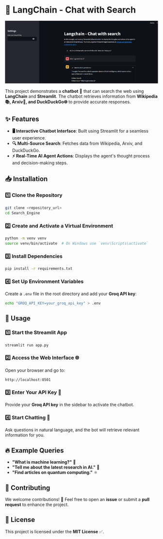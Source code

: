 # 🚀 LangChain - Chat with Search

![alt text](image.png)

This project demonstrates a **chatbot** 🤖 that can search the web using **LangChain** and **Streamlit**. The chatbot retrieves information from **Wikipedia📚, Arxiv📄, and DuckDuckGo🌐** to provide accurate responses.

## ✨ Features

- **🖥️ Interactive Chatbot Interface**: Built using Streamlit for a seamless user experience.
- **🔍 Multi-Source Search**: Fetches data from Wikipedia, Arxiv, and DuckDuckGo.
- **⚡ Real-Time AI Agent Actions**: Displays the agent's thought process and decision-making steps.

## 📥 Installation

### 1️⃣ Clone the Repository
```sh
git clone <repository_url>
cd Search_Engine
```

### 2️⃣ Create and Activate a Virtual Environment
```sh
python -m venv venv
source venv/bin/activate  # On Windows use `venv\Scripts\activate`
```

### 3️⃣ Install Dependencies
```sh
pip install -r requirements.txt
```

### 4️⃣ Set Up Environment Variables
Create a `.env` file in the root directory and add your **Groq API key**:
```sh
echo "GROQ_API_KEY=your_groq_api_key" > .env
```

## 🚀 Usage

### 1️⃣ Start the Streamlit App
```sh
streamlit run app.py
```

### 2️⃣ Access the Web Interface 🌐
Open your browser and go to:
```
http://localhost:8501
```

### 3️⃣ Enter Your API Key 🔑
Provide your **Groq API key** in the sidebar to activate the chatbot.

### 4️⃣ Start Chatting 💬
Ask questions in natural language, and the bot will retrieve relevant information for you.

## 🔥 Example Queries

- **"What is machine learning?"** 🤖
- **"Tell me about the latest research in AI."** 🧠
- **"Find articles on quantum computing."** ⚛️

## 🤝 Contributing

We welcome contributions! 🎉 Feel free to open an **issue** or submit a **pull request** to enhance the project.

## 📜 License

This project is licensed under the **MIT License** ✅.

